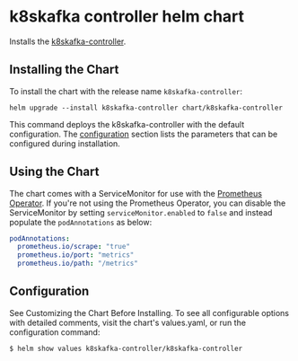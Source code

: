 # k8skafka controller helm chart

Installs the [k8skafka-controller](https://github.com/DoodleScheduling/k8skafka-controller).

## Installing the Chart

To install the chart with the release name `k8skafka-controller`:

```console
helm upgrade --install k8skafka-controller chart/k8skafka-controller
```

This command deploys the k8skafka-controller with the default configuration. The [configuration](#configuration) section lists the parameters that can be configured during installation.

## Using the Chart

The chart comes with a ServiceMonitor for use with the [Prometheus Operator](https://github.com/helm/charts/tree/master/stable/prometheus-operator).
If you're not using the Prometheus Operator, you can disable the ServiceMonitor by setting `serviceMonitor.enabled` to `false` and instead
populate the `podAnnotations` as below:

```yaml
podAnnotations:
  prometheus.io/scrape: "true"
  prometheus.io/port: "metrics"
  prometheus.io/path: "/metrics"
```

## Configuration

See Customizing the Chart Before Installing. To see all configurable options with detailed comments, visit the chart's values.yaml, or run the configuration command:

```sh
$ helm show values k8skafka-controller/k8skafka-controller
```
